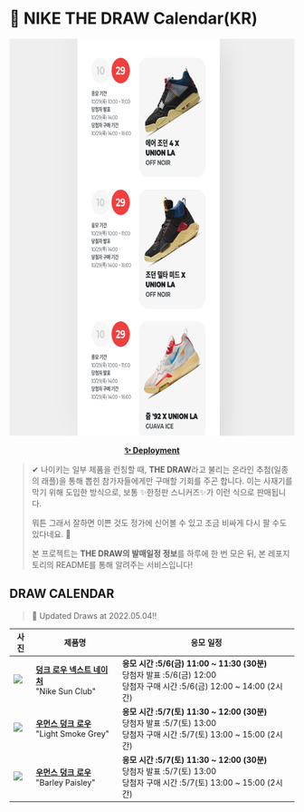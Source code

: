 # 👟 NIKE THE DRAW Calendar(KR)

<div align="center">
  <a href="https://junhoyeo.github.io/NIKE-THE-DRAW-Calendar/">
    <img src="./docs/images/preview.png" alt="Preview image of deployed application" height="700px" width="700px" />
  </a>
</div>

<p align="center">
  <a href="https://junhoyeo.github.io/NIKE-THE-DRAW-Calendar/">
    <strong>✨ Deployment</strong>
  </a>
</p>

> ✔ 나이키는 일부 제품을 런칭할 때, **THE DRAW**라고 불리는 온라인 추첨(일종의 래플)을 통해 뽑힌 참가자들에게만 구매할 기회를 주곤 합니다. 이는 사재기를 막기 위해 도입한 방식으로, 보통 ✨한정판 스니커즈✨가 이런 식으로 판매됩니다.
>
> 뭐튼 그래서 잘하면 이쁜 것도 정가에 신어볼 수 있고 조금 비싸게 다시 팔 수도 있다네요. 🤭
>
> 본 프로젝트는 **THE DRAW의 발매일정 정보**를 하루에 한 번 모은 뒤, 본 레포지토리의 README를 통해 알려주는 서비스입니다!

## DRAW CALENDAR

<!-- DRAW CALENDAR: START -->

> 👟 Updated Draws at 2022.05.04‼️

| 사진 | 제품명 | 응모 일정 |
| --- | ---- | ------- |
| <img src="https://static-breeze.nike.co.kr/kr/ko_kr/cmsstatic/product/DV1681-100/36912b95-243f-4d65-a01a-02ce0d6df2e7_primary.jpg?snkrBrowse" width="256" /> | <a href="https://www.nike.com/kr/launch/t/men/fw/nike-sportswear/DV1681-100/AxL43qiH/nike-dunk-low-retro-se-nn"><strong>덩크 로우 넥스트 네이처</strong><br /></a> "Nike Sun Club" | <strong>응모 시간 :5/6(금) 11:00 ~ 11:30 (30분)</strong><br />당첨자 발표 :5/6(금) 12:00<br />당첨자 구매 시간 :5/6(금) 12:00 ~ 14:00 (2시간) |
| <img src="https://static-breeze.nike.co.kr/kr/ko_kr/cmsstatic/product/DD1503-117/e0f265e4-618f-4cd4-bca6-daf20f7a2e65_primary.jpg?snkrBrowse" width="256" /> | <a href="https://www.nike.com/kr/launch/t/women/fw/nike-sportswear/DD1503-117/VgJ6V9C8IY4/w-nike-dunk-low"><strong>우먼스 덩크 로우</strong><br /></a> "Light Smoke Grey" | <strong>응모 시간 :5/7(토) 11:30 ~ 12:00 (30분)</strong><br />당첨자 발표 :5/7(토) 13:00<br />당첨자 구매 시간 :5/7(토) 13:00 ~ 15:00 (2시간) |
| <img src="https://static-breeze.nike.co.kr/kr/ko_kr/cmsstatic/product/DH4401-104/c161d769-fa66-499e-981a-722b848fb35c_primary.jpg?snkrBrowse" width="256" /> | <a href="https://www.nike.com/kr/launch/t/women/fw/nike-sportswear/DH4401-104/guS1G0GPm4X/w-nike-dunk-low-ess"><strong>우먼스 덩크 로우</strong><br /></a> "Barley Paisley" | <strong>응모 시간 :5/7(토) 11:30 ~ 12:00 (30분)</strong><br />당첨자 발표 :5/7(토) 13:00<br />당첨자 구매 시간 :5/7(토) 13:00 ~ 15:00 (2시간) |

<!-- DRAW CALENDAR: END -->
